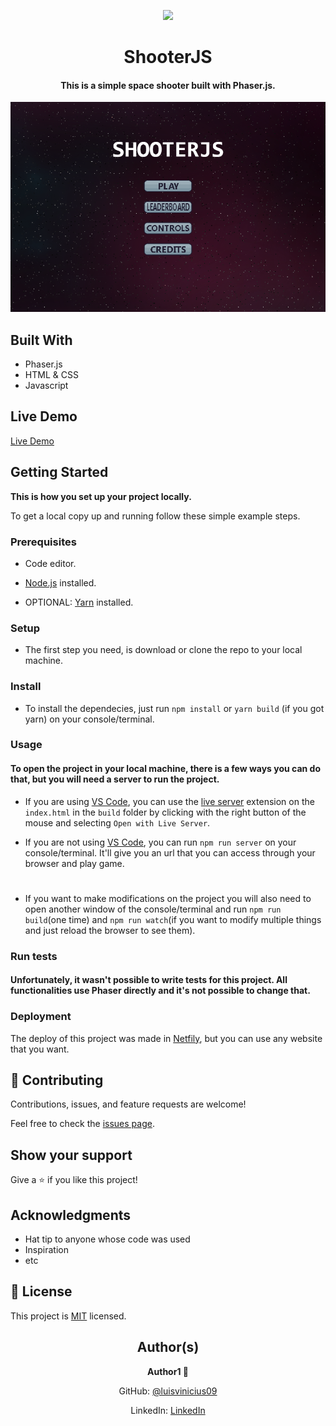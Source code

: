 <p align="center">
  <img src="https://img.shields.io/badge/Microverse-blueviolet">
</p>
  
<h1 align="center">
  ShooterJS
</h1>

<h4 align="center">
  This is a simple space shooter built with Phaser.js.
</h4>

<p align="center">
  <img src="./app_screenshot.png">
</p>

## Built With

- Phaser.js
- HTML & CSS
- Javascript

## Live Demo

[Live Demo](https://shooterjs.netlify.app)


## Getting Started

**This is how you set up your project locally.**


To get a local copy up and running follow these simple example steps.

### Prerequisites

- Code editor.
- [Node.js](https://nodejs.org/en/) installed.

- OPTIONAL: [Yarn](https://yarnpkg.com) installed.

### Setup

- The first step you need, is download or clone the repo to your local machine.

### Install

- To install the dependecies, just run `npm install` or `yarn build` (if you got yarn) on your console/terminal.

### Usage

#### To open the project in your local machine, there is a few ways you can do that, but you will need a server to run the project.

- If you are using [VS Code](https://code.visualstudio.com), you can use the [live server](https://marketplace.visualstudio.com/items?itemName=ritwickdey.LiveServer) extension on the `index.html` in the `build` folder by clicking with the right button of the mouse and selecting `Open with Live Server`.

- If you are not using [VS Code](https://code.visualstudio.com), you can run `npm run server` on your console/terminal. It'll give you an url that you can access through your browser and play game.

#

- If you want to make modifications on the project you will also need to open another window of the console/terminal and run `npm run build`(one time) and `npm run watch`(if you want to modify multiple things and just reload the browser to see them).

### Run tests

#### Unfortunately, it wasn't possible to write tests for this project. All functionalities use Phaser directly and it's not possible to change that.

### Deployment

The deploy of this project was made in [Netfily](https://www.netlify.com), but you can use any website that you want.


## 🤝 Contributing

Contributions, issues, and feature requests are welcome!

Feel free to check the [issues page](https://github.com/luisvinicius09/shooterJS/issues).

## Show your support

Give a ⭐️ if you like this project!

## Acknowledgments

- Hat tip to anyone whose code was used
- Inspiration
- etc

## 📝 License

This project is [MIT](lic.url) licensed.

<h2 align="center">
  Author(s)  
</h2>

<p align="center">
  <strong>Author1 👤</strong>  
</p>

<p align="center">
  GitHub: <a href="https://github.com/luisvinicius09">@luisvinicius09</a>
</p>
<p align="center">
  LinkedIn: <a href="https://www.linkedin.com/in/luis-vinicius/">LinkedIn</a>
</p>